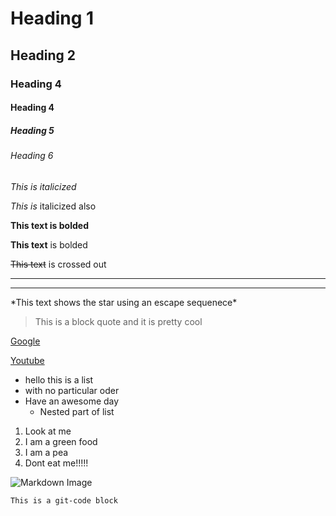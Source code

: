 <!-- This is a comment -->

# Heading 1
## Heading 2
### Heading 4
#### Heading 4
##### Heading 5
###### Heading 6


<!-- Italics -->
*This is italicized*

_This is_ italicized also

<!-- Strong -->
**This text is bolded**

__This text__ is bolded

<!-- Strikethrough -->
~~This text~~ is crossed out

<!--Horizontal Rule-->
---
___

<!-- Show characters -->

\*This text shows the star using an escape sequenece\*

<!-- Block Quote -->
> This is a block quote and it is pretty cool

<!-- Links -->
[Google](http://www.google.com)

[Youtube](http://www.Youtube.com "Click the link NOW!!!!!!")

<!--Unordered Lists-->
* hello this is a list
* with no particular oder 
* Have an awesome day
  * Nested part of list

<!--Ordered List-->
1. Look at me
1. I am a green food
1. I am a pea
1. Dont eat me!!!!!

![Markdown Image](https://markdown-here.com/img/icon256.png)

```
This is a git-code block
```







